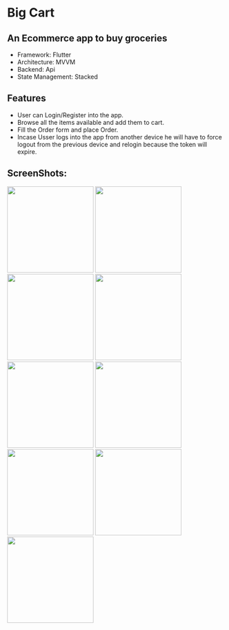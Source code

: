 # Big Cart
## An Ecommerce app to buy groceries

- Framework: Flutter
- Architecture: MVVM
- Backend: Api
- State Management: Stacked

## Features

- User can Login/Register into the app.
- Browse all the items available and add them to cart.
- Fill the Order form and place Order.
- Incase Usser logs into the app from another device he will have to force logout from the previous device and relogin because the token will expire.

## ScreenShots:
<img src="https://user-images.githubusercontent.com/95017090/164709332-45b551a8-56d9-4f19-8db1-cb728bb20fc7.png" width="200">   <img src="https://user-images.githubusercontent.com/95017090/164709424-791c17ad-a143-4e2e-92d1-127980c1637a.png" width="200">   <img src="https://user-images.githubusercontent.com/95017090/164709576-dca4d23a-6eb5-4ec2-9190-bd4c0cac602e.png" width="200">   <img src="https://user-images.githubusercontent.com/95017090/164709843-fc87a9e4-b5cd-43a9-bca4-b430372c7111.png" width="200">   <img src="https://user-images.githubusercontent.com/95017090/164709878-a365adda-ae83-47f0-8b4f-762d3ea95055.png" width="200">   <img src="https://user-images.githubusercontent.com/95017090/164710026-224824e0-fbd2-482e-b7e6-89836cf74245.png" width="200">   <img src="https://user-images.githubusercontent.com/95017090/164710078-55fd9231-6a6c-46e5-be46-75ad928a135f.png" width="200">   <img src="https://user-images.githubusercontent.com/95017090/164710193-b232be3f-c890-460f-badd-11ec9ac5f6c2.png" width="200">   <img src="https://user-images.githubusercontent.com/95017090/164710229-edcc5ec7-c267-4b29-b070-b5ee2af0aa70.png" width="200">


